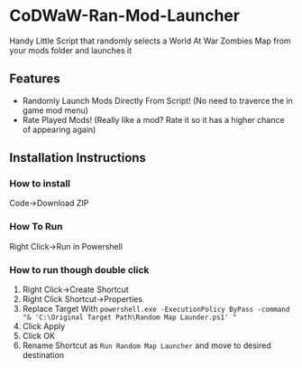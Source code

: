 # CoDWaW-Ran-Mod-Launcher
Handy Little Script that randomly selects a World At War Zombies Map from your mods folder and launches it

## Features
- Randomly Launch Mods Directly From Script! (No need to traverce the in game mod menu)
- Rate Played Mods! (Really like a mod? Rate it so it has a higher chance of appearing again)

## Installation Instructions

### How to install
Code->Download ZIP

### How To Run
Right Click->Run in Powershell

### How to run though double click
1. Right Click->Create Shortcut
2. Right Click Shortcut->Properties
3. Replace Target With `powershell.exe -ExecutionPolicy ByPass -command "& 'C:\Original Target Path\Random Map Launder.ps1' "`
4. Click Apply
5. Click OK
5. Rename Shortcut as `Run Random Map Launcher` and move to desired destination

